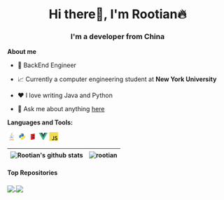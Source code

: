 <h1 align="center">Hi there👋, I'm Rootian🔥</h1>

<h3 align="center">I'm a developer from China</h3>

**About me**

- 💼 BackEnd Engineer

- 📈 Currently a computer engineering student at **New York University**

- ❤️ I love writing Java and Python

- 💬 Ask me about anything [here](https://github.com/rootian/rootian/issues)



**Languages and Tools:**  

<code><img height="20" src="https://raw.githubusercontent.com/github/explore/80688e429a7d4ef2fca1e82350fe8e3517d3494d/topics/java/java.png"></code>
<code><img height="20" src="https://raw.githubusercontent.com/github/explore/80688e429a7d4ef2fca1e82350fe8e3517d3494d/topics/python/python.png"></code>
<code><img height="20" src="https://raw.githubusercontent.com/github/explore/80688e429a7d4ef2fca1e82350fe8e3517d3494d/topics/scala/scala.png"></code>
<code><img height="20" src="https://raw.githubusercontent.com/github/explore/5c058a388828bb5fde0bcafd4bc867b5bb3f26f3/topics/vue/vue.png"></code>
<code><img height="20" src="https://raw.githubusercontent.com/github/explore/80688e429a7d4ef2fca1e82350fe8e3517d3494d/topics/javascript/javascript.png"></code>    


|<img align="center" src="https://github-readme-stats.vercel.app/api?username=rootian&show_icons=true&include_all_commits=true&theme=buefy&hide_border=true" alt="Rootian's github stats" /></a> | <img align="center" src="https://github-readme-stats.vercel.app/api/top-langs/?username=rootian&hide=HTML,CSS,TSQL&layout=compact&theme=buefy&hide_border=true" alt="rootian"/></a> |
| ------------- | ------------- |

#### Top Repositories


<a href="https://github.com/DB-CarRet/Herviz">
  <img align="center" src="https://github-readme-stats.vercel.app/api/pin/?username=Rootian&repo=Herviz&theme=buefy" />
</a>
<a href="https://github.com/Rootian/TM_Image_Classifier">
  <img align="center" src="https://github-readme-stats.vercel.app/api/pin/?username=rootian&repo=TM_Image_Classifier&theme=buefy" />
</a>

<br />
<br />

<!-- <a href="https://twitter.com/anuraghazru">
  <img align="right" alt="Anurag Hazra | Twitter" width="21px" src="https://raw.githubusercontent.com/anuraghazra/anuraghazra/master/assets/twitter.svg" />
</a>
<a href="https://codesandbox.io/u/anuraghazra">
  <img align="right" alt="Anurag Hazra | CodeSandbox" width="20px" src="https://raw.githubusercontent.com/anuraghazra/anuraghazra/master/assets/codesandbox.svg" />
</a> -->
